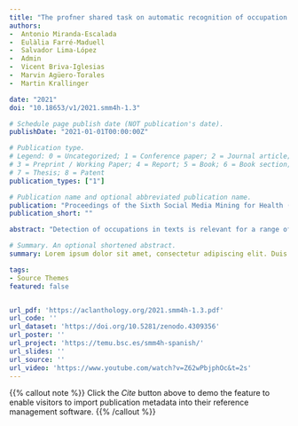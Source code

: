 ```yaml
---
title: "The profner shared task on automatic recognition of occupation mentions in social media: systems, evaluation, guidelines, embeddings and corpora"
authors:
-  Antonio Miranda-Escalada
-  Eulàlia Farré-Maduell
-  Salvador Lima-López
-  Admin
-  Vicent Briva-Iglesias
-  Marvin Agüero-Torales
-  Martin Krallinger

date: "2021"
doi: "10.18653/v1/2021.smm4h-1.3"

# Schedule page publish date (NOT publication's date).
publishDate: "2021-01-01T00:00:00Z"

# Publication type.
# Legend: 0 = Uncategorized; 1 = Conference paper; 2 = Journal article;
# 3 = Preprint / Working Paper; 4 = Report; 5 = Book; 6 = Book section;
# 7 = Thesis; 8 = Patent
publication_types: ["1"]

# Publication name and optional abbreviated publication name.
publication: "Proceedings of the Sixth Social Media Mining for Health (#SMM4H) Workshop and Shared Task - Association for Computational Linguistics"
publication_short: ""

abstract: "Detection of occupations in texts is relevant for a range of important application scenarios, like competitive intelligence, sociodemographic analysis, legal NLP or health-related occupational data mining. Despite the importance and heterogeneous data types that mention occupations, text mining efforts to recognize them have been limited. This is due to the lack of clear annotation guidelines and high-quality Gold Standard corpora. Social media data can be regarded as a relevant source of information for real-time monitoring of at-risk occupational groups in the context of pandemics like the COVID-19 one, facilitating intervention strategies for occupations in direct contact with infectious agents or affected by mental health issues. To evaluate current NLP methods and to generate resources, we have organized the ProfNER track at SMM4H 2021, providing ProfNER participants with a Gold Standard corpus of manually annotated tweets (human IAA of 0.919) following annotation guidelines available in Spanish and English, an occupation gazetteer, a machine-translated version of tweets, and FastText embeddings. Out of 35 registered teams, 11 submitted a total of 27 runs. Best-performing participants built systems based on recent NLP technologies (eg transformers) and achieved 0.93 F-score in Text Classification and 0.839 in Named Entity Recognition. Corpus: https://doi.org/10.5281/zenodo.4309356"

# Summary. An optional shortened abstract.
summary: Lorem ipsum dolor sit amet, consectetur adipiscing elit. Duis posuere tellus ac convallis placerat. Proin tincidunt magna sed ex sollicitudin condimentum.

tags:
- Source Themes
featured: false


url_pdf: 'https://aclanthology.org/2021.smm4h-1.3.pdf'
url_code: ''
url_dataset: 'https://doi.org/10.5281/zenodo.4309356'
url_poster: ''
url_project: 'https://temu.bsc.es/smm4h-spanish/'
url_slides: ''
url_source: ''
url_video: 'https://www.youtube.com/watch?v=Z62wPbjphOc&t=2s'
---
```

{{% callout note %}}
Click the _Cite_ button above to demo the feature to enable visitors to import publication metadata into their reference management software.
{{% /callout %}}                           